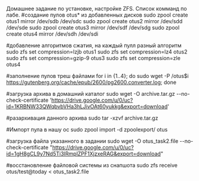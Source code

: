 Домашнее задание по установке, настройке ZFS.
Список комманд по лабе.
#создание пулов otus* из добавленных дисков
sudo zpool create otus1 mirror /dev/sdb /dev/sdc
sudo zpool create otus2 mirror /dev/sdd /dev/sde
sudo zpool create otus3 mirror /dev/sdf /dev/sdg
sudo zpool create otus4 mirror /dev/sdh /dev/sdi

#добавление алгоритмов сжатия, на каждый пулл разный алгоритм
sudo zfs set compression=lzjb otus1
sudo zfs set compression=lz4 otus2
sudo zfs set compression=gzip-9 otus3
sudo zfs set compression=zle otus4

#заполнение пулов треш файлами
for i in {1..4}; do sudo wget -P /otus$i https://gutenberg.org/cache/epub/2600/pg2600.converter.log; done

#загрузка архива в домашний каталог
sudo wget -O archive.tar.gz --no-check-certificate 'https://drive.google.com/u/0/uc?id=1KRBNW33QWqbvbVHa3hLJivOAt60yukkg&export=download'

#разархивация данного архива
sudo tar -xzvf archive.tar.gz

#Импорт пула в нашу ос 
sudo zpool import -d zpoolexport/ otus

#загрузка файла указанного в задании
sudo wget -O otus_task2.file --no-check-certificate "https://drive.google.com/u/0/uc?id=1gH8gCL9y7Nd5Ti3IRmplZPF1XjzxeRAG&export=download"

#восстановление файловой системы из снапшота
sudo zfs receive otus/test@today < otus_task2.file